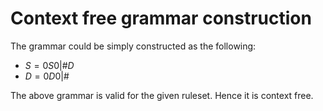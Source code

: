 # Context free grammar construction

The grammar could be simply constructed as the following:

- $S = 0S0 | \#D$
- $D = 0D0 | \#$ 

The above grammar is valid for the given ruleset. Hence it is context free.
